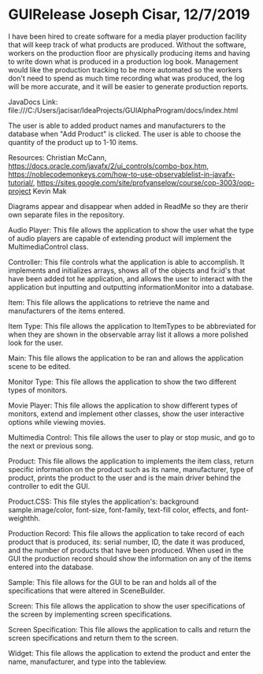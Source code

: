 # GUIRelease Joseph Cisar, 12/7/2019

I have been hired to create software for a media player production facility that will keep track of what products are produced. 
Without the software, workers on the production floor are physically producing items and having to write down what is produced 
in a production log book. Management would like the production tracking to be more automated so the workers don't need to spend 
as much time recording what was produced, the log will be more accurate, and it will be easier to generate production reports. 

JavaDocs Link: file:///C:/Users/jacisar/IdeaProjects/GUIAlphaProgram/docs/index.html

The user is able to added product names and manufacturers to the database when "Add Product" is clicked. 
The user is able to choose the quantity of the product up to 1-10 items.

Resources: Christian McCann, https://docs.oracle.com/javafx/2/ui_controls/combo-box.htm, 
https://noblecodemonkeys.com/how-to-use-observablelist-in-javafx-tutorial/, 
https://sites.google.com/site/profvanselow/course/cop-3003/oop-project
Kevin Mak

Diagrams appear and disappear when added in ReadMe so they are therir own separate files in the repository. 

Audio Player:
This file allows the application to show the user what the type of audio players are capable of extending product will implement the MultimediaControl class.

Controller:
This file controls what the application is able to accomplish. It implements and initializes arrays, shows all of the objects and fx:id's that have been added tot he application, and allows the user to interact with the application but inputting and outputting informationMonitor into a database.

Item:
This file allows the applications to retrieve the name and manufacturers of the items entered.

Item Type:
This file allows the application to ItemTypes to be abbreviated for when they are shown in the observable array list it allows a more polished look for the user.

Main:
This file allows the application to be ran and allows the application scene to be edited.

Monitor Type:
This file allows the application to show the two different types of monitors.

Movie Player:
This file allows the application to show different types of monitors, extend and implement other classes, show the user interactive options while viewing movies.

Multimedia Control:
This file allows the user to play or stop music, and go to the next or previous song.

Product:
This file allows the application to implements the item class, return specific information on the product such as its name, manufacturer, type of product, prints the product to the user and is the main driver behind the controller to edit the GUI.

Product.CSS:
This file styles the application's: background sample.image/color, font-size, font-family, text-fill color, effects, and font-weighthh.

Production Record:
This file allows the application to take record of each product that is produced, its: serial number, ID, the date it was produced, and the number of products that have been produced. When used in the GUI the production record should show the information on any of the items entered into the database.

Sample:
This file allows for the GUI to be ran and holds all of the specifications that were altered in SceneBuilder.

Screen:
This file allows the application to show the user specifications of the screen by implementing screen specifications.

Screen Specification:
This file allows the application to calls and return the screen specifications and return them to the screen.

Widget:
This file allows the application to extend the product and enter the name, manufacturer, and type into the tableview.

